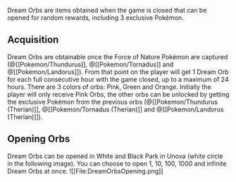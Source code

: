 Dream Orbs are items obtained when the game is closed that can be opened for random rewards, including 3 exclusive Pokémon.

## Acquisition

Dream Orbs are obtainable once the Force of Nature Pokémon are captured (@[[Pokemon/Thundurus]], @[[Pokemon/Tornadus]] and @[[Pokemon/Landorus]]). From that point on the player will get 1 Dream Orb for each full consecutive hour with the game closed, up to a maximum of 24 hours.
There are 3 colors of orbs: Pink, Green and Orange. Initially the player will only receive Pink Orbs, the other orbs can be unlocked by getting the exclusive Pokémon from the previous orbs (@[[Pokemon/Thundurus (Therian)]], @[[Pokemon/Tornadus (Therian)]] and @[[Pokemon/Landorus (Therian)]]).

## Opening Orbs

Dream Orbs can be opened in White and Black Park in Unova (white circle in the following image). You can choose to open 1, 10, 100, 1000 and infinite Dream Orbs at once.
![[File:DreamOrbsOpening.png]]